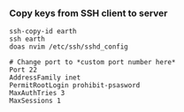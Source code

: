 ### Copy keys from SSH client to server

```
ssh-copy-id earth
ssh earth
doas nvim /etc/ssh/sshd_config

# Change port to *custom port number here*
Port 22
AddressFamily inet
PermitRootLogin prohibit-psasword
MaxAuthTries 3
MaxSessions 1
